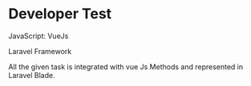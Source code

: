<h1>Developer Test</h1>
<p>JavaScript: VueJs</p>
<p>Laravel Framework</p>
<p>
    All the given task is integrated with vue Js Methods and represented in Laravel Blade.
</p>
